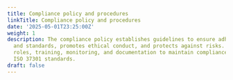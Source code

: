 ```yaml
---
title: Compliance policy and procedures
linkTitle: Compliance policy and procedures
date: '2025-05-01T23:25:00Z'
weight: 1
description: The compliance policy establishes guidelines to ensure adherence to laws
  and standards, promotes ethical conduct, and protects against risks. It includes
  roles, training, monitoring, and documentation to maintain compliance aligned with
  ISO 37301 standards.
draft: false
---
```



<!-- Unsupported block type: unsupported -->